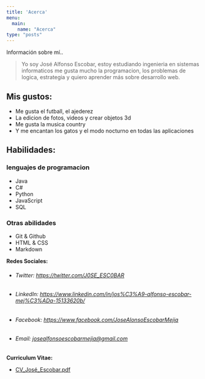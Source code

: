 ```yaml
---
title: 'Acerca'
menu:
  main:
    name: "Acerca"
type: "posts"
---
```


Información sobre mí..

> Yo soy José Alfonso Escobar, estoy estudiando ingenieria en sistemas informaticos
me gusta mucho la programacion, los problemas de logica, estrategia y quiero aprender más sobre desarrollo web.

## Mis gustos:

- Me gusta el futball, el ajederez
- La edicion de fotos, videos y crear objetos 3d
- Me gusta la musica country
- Y me encantan los gatos y el modo nocturno en todas las aplicaciones

## Habilidades:
### lenguajes de programacion
- Java
- C#
- Python
- JavaScript
- SQL
### Otras abilidades
- Git & Github
- HTML & CSS
- Markdown

**Redes Sociales:**
- ###### Twitter: https://twitter.com/J0SE_ESC0BAR

- ###### LinkedIn: https://www.linkedin.com/in/jos%C3%A9-alfonso-escobar-mej%C3%ADa-15133620b/

- ###### Facebook:  https://www.facebook.com/JoseAlonsoEscobarMejia

- ###### Email: <a href="mailto:josealfonsoescobarmejia@gmail.com">josealfonsoescobarmejia@gmail.com</a>

**Curriculum Vitae:**
- [CV_José_Escobar.pdf](/static/CV_José_Escobar.pdf)